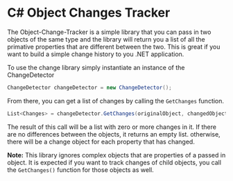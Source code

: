 # C# Object Changes Tracker

The Object-Change-Tracker is a simple library that you can pass in two objects of the same type and the library will return you a list of all the primative properties that are different between the two.  This is great if you want to build a simple change history to you .NET application.

To use the change library simply instantiate an instance of the ChangeDetector

```c#
ChangeDetector changeDetector = new ChangeDetector();
```

From there, you can get a list of changes by calling the ```GetChanges``` function.

```c#
List<Changes> = changeDetector.GetChanges(originalObject, changedObject, modifiedBy, timestamp);
```

The result of this call will be a list with zero or more changes in it.  If there are no differences between the objects, it returns an empty list.  otherwise, there will be a change object for each property that has changed.

**Note:** This library ignores complex objects that are properties of a passed in object.  It is expected if you want to track changes of child objects, you call the ```GetChanges()``` function for those objects as well.
